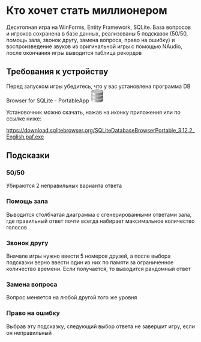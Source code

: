 # Кто хочет стать миллионером

Десктопная игра на WinForms, Entity Framework, SQLite. База вопросов и игроков сохранена в базе данных, реализованы 5 подсказок (50/50, помощь зала, звонок другу, замена вопроса, право на ошибку) и воспроизведение звуков из оригинальной игры с помощью NAudio, после окончания игры выводится таблица рекордов

## Требования к устройству

Перед запуском игры убедитесь, что у вас установлена программа DB Browser for SQLite - PortableApp <a href="[ссылка_на_скачивание](https://download.sqlitebrowser.org/SQLiteDatabaseBrowserPortable_3.12.2_English.paf.exe)">
    <img src="https://github.com/sqlitebrowser/sqlitebrowser/blob/master/images/logo.svg" width="35" height="35" title="Download DB Browser for SQLite - PortableApp" alt="DB Browser for SQLite">
</a>

Установочник можно скачать, нажав на иконку приложения или по ссылке ниже:

https://download.sqlitebrowser.org/SQLiteDatabaseBrowserPortable_3.12.2_English.paf.exe

## Подсказки
### 50/50
Убираются 2 неправильных варианта ответа
### Помощь зала
Выводится столбчатая диаграмма с сгенерированными ответами зала, где правильный ответ почти всегда набирает максимальное количество голосов
### Звонок другу
Вначале игры нужно ввести 5 номеров друзей, а после выбора подсказки верно ввести один из них по памяти за ограниченное количество времени. Если получается, то выводится рандомный ответ
### Замена вопроса
Вопрос меняется на любой другой того же уровня
### Право на ошибку
Выбрав эту подсказку, следующий выбор ответа не завершит игру, если он неправильный
